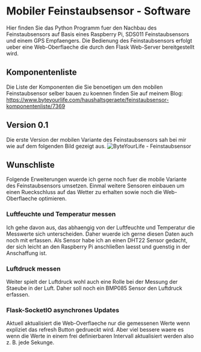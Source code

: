 # Mobiler Feinstaubsensor - Software
Hier finden Sie das Python Programm fuer den Nachbau des Feinstaubsensors auf Basis eines Raspberry Pi, SDS011 Feinstaubsensors und einem GPS Empfaengers. Die Bedienung des Feinstaubsensors erfolgt ueber eine Web-Oberflaeche die durch den Flask Web-Server bereitgestellt wird.
## Komponentenliste
Die Liste der Komponenten die Sie benoetigen um den mobilen Feinstaubsensor selber bauen zu koennen finden Sie auf meinem Blog: 
https://www.byteyourlife.com/haushaltsgeraete/feinstaubsensor-komponentenliste/7369

## Version 0.1
Die erste Version der mobilen Variante des Feinstaubsensors sah bei mir wie auf dem folgenden Bild gezeigt aus.
![ByteYourLife - Feinstaubsensor](https://www.byteyourlife.com/wp-content/uploads/2017/05/Mobiler_Feinstaubsensor_02-1200x640.jpg)
## Wunschliste
Folgende Erweiterungen wuerde ich gerne noch fuer die mobile Variante des Feinstaubsensors umsetzen. Einmal weitere Sensoren einbauen um einen Rueckschluss auf das Wetter zu erhalten sowie noch die Web-Oberflaeche optimieren.
### Luftfeuchte und Temperatur messen
Ich gehe davon aus, das abhaengig von der Luftfeuchte und Temperatur die Messwerte sich unterscheiden. Daher wuerde ich gerne diesen Daten auch noch mit erfassen. Als Sensor habe ich an einen DHT22 Sensor gedacht, der sich leicht an den Raspberry Pi anschließen laesst und guenstig in der Anschaffung ist.
### Luftdruck messen
Weiter spielt der Luftdruck wohl auch eine Rolle bei der Messung der Staeube in der Luft. Daher soll noch ein BMP085 Sensor den Luftdruck erfassen. 
### Flask-SocketIO asynchrones Updates
Aktuell aktualisiert die Web-Overflaeche nur die gemessenen Werte wenn expliziet das refresh Button gedrueckt wird. Aber viel bessere waere es wenn die Werte in einem frei definierbaren Intervall aktualisiert werden also z. B. jede Sekunge.
